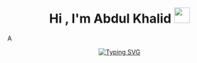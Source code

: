<h1 align="center"><b>Hi , I'm Abdul Khalid </b><img src="https://media.giphy.com/media/hvRJCLFzcasrR4ia7z/giphy.gif" width="35"></h1>
<!--  -->A
<p align="center">
  <a href="https://git.io/typing-svg"><img src="https://readme-typing-svg.herokuapp.com?font=Fira+Code&pause=1000&color=F70000&random=false&width=435&lines=Hey+there+im+Minu+%3A3;Im+just+your+average+Linux+User+with+Skirt+and+Thigh+Highs" alt="Typing SVG" /></a>

</p>
